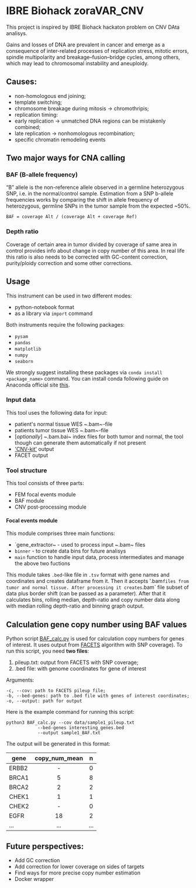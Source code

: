 # IBRE Biohack zoraVAR_CNV

This project is inspired by IBRE Biohack hackaton problem on CNV DAta analisys.

Gains and losses of DNA are prevalent in cancer and emerge as a consequence of inter-related processes of replication stress, mitotic errors, spindle multipolarity and breakage–fusion–bridge cycles, among others, which may lead to chromosomal instability and aneuploidy.

## Causes:
- non-homologous end joining;
- template switching;
- chromosome breakage during mitosis -> chromothripis;
- replication timing:
- early replication -> unmatched DNA regions can be mistakenly combined;
- late replication -> nonhomologous recombination;
- specific chromatin remodeling events

## Two major ways for CNA calling

### BAF (B-allele frequency)

“B” allele is the non-reference allele observed in a germline heterozygous SNP, i.e. in the normal/control sample. Estimation from a SNP b-allele frequencies works by comparing the shift in allele frequency of heterozygous, germline SNPs in the tumor sample from the expected ~50%.

`BAF = coverage Alt / (coverage Alt + coverage Ref)`

### Depth ratio

Coverage of certain area in tumor divided by coverage of same area in control provides info about change in copy number of this area. In real life this ratio is also needs to be corrected with GC-content correction, purity/ploidy correction and some other corrections.

## Usage

This instrument can be used in two different modes:

- python-notebook format
- as a library via `import` command

Both instruments require the following packages:

- `pysam`
- `pandas`
- `matplotlib`
- `numpy`
- `seaborn`

We strongly suggest installing these packages via `conda install <package_name>` command. You can install conda following guide on Anaconda official site [this](https://www.anaconda.com/).

### Input data

This tool uses the following data for input:
- patient's normal tissue WES ~.bam~-file
- patients tumor tissue WES ~.bam~-file
- [*optionally*]  ~.bam.bai~ index files for both tumor and normal, the tool though can generate them automatically if not present
- ['CNV-kit'](https://cnvkit.readthedocs.io/en/stable/) output
- FACET output

### Tool structure

This tool consists of three parts:
- FEM focal events module
- BAF module
- CNV post-processing module

#### Focal events module

This module comprises three main functions:
- `gene_extractor~ - used to process input ~.bam~ files
- `binner` - to create data bins for future analisys
- `main` function to handle input data, process intermediates and manage the above two fuctions

This module takes `.bed`-like file in `.tsv` format with gene names and coordinates and creates dataframe from it. Then it accepts '.bam` files from tumor and normal tissue. After processing it creates `.bam` file subset of data plus border shift (can be passed as a parameter). After that it calculates bins, rolling median, depth-ratio and copy number data along with median rolling depth-ratio and binning graph output.

## Calculation gene copy number using BAF values

Python script [BAF_calc.py](./BAF_calc.py) is used for calculation copy numbers for genes of interest. It uses output from [FACETS](https://github.com/mskcc/facets) algorithm with SNP coverage). To run this script, you need **two files**:

1) pileup.txt: output from FACETS with SNP coverage;
2) .bed file: with genome coordinates for gene of interest

Arguments:

```
-c, --cov: path to FACETS pileup file;
-b, --bed-genes: path to .bed file with genes of interest coordinates;
-o, --output: path for output 
```  

Here is the example command for running this script:

```
python3 BAF_calc.py --cov data/sample1_pileup.txt 
		    --bed-genes interesting_genes.bed 
		    --output sample1_BAF.txt
```

The output will be generated in this format:

| gene | copy_num_mean | n |
|--------------|:-------:|:--------:|
| ERBB2 | - | 0 |
| BRCA1	| 5 | 8 |
| BRCA2	| 2 | 2 |
| CHEK1	| 1 | 1 |
| CHEK2	| - | 0 |
| EGFR	| 18 | 2 |
| ... | ... | ... |

## Future perspectives:

- Add GC correction
- Add correction for lower coverage on sides of targets
- Find ways for more precise copy number estimation
- Docker wrapper
